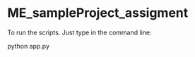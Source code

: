 # ME_sampleProject_assigment

To run the scripts. Just type in the command line:

python app.py <height>
  
  
